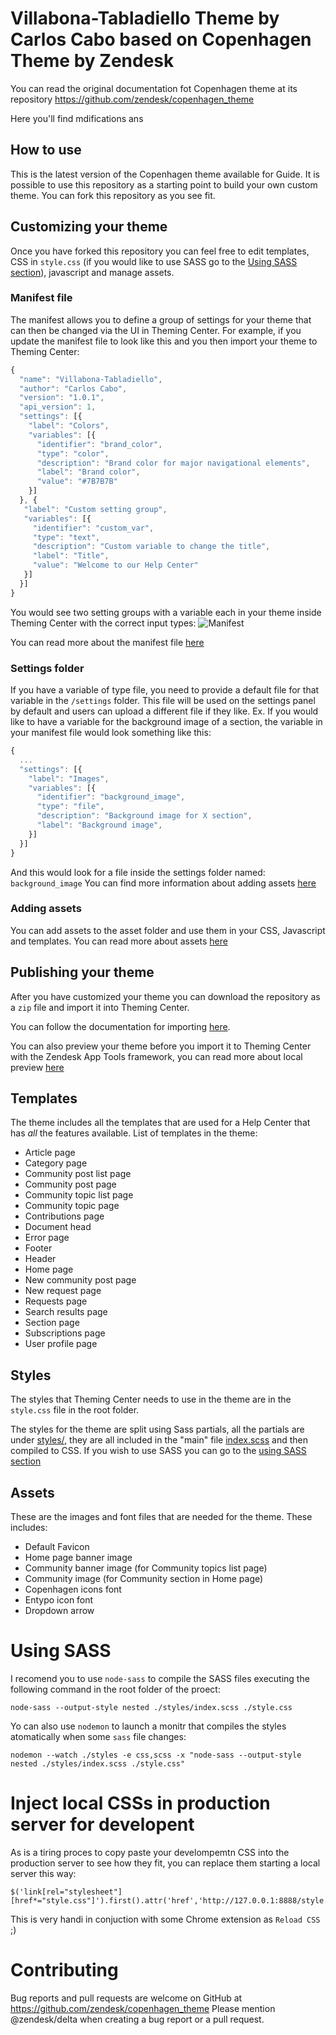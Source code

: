 # Villabona-Tabladiello Theme by Carlos Cabo based on Copenhagen Theme by Zendesk

You can read the original documentation fot Copenhagen theme at its repository <https://github.com/zendesk/copenhagen_theme>

Here you'll find mdifications ans 

## How to use

This is the latest version of the Copenhagen theme available for Guide. It is possible to use this repository as a starting point to build your own custom theme. You can fork this repository as you see fit.

## Customizing your theme

Once you have forked this repository you can feel free to edit templates, CSS in `style.css` (if you would like to use SASS go to the [Using SASS section](#using-sass)), javascript and manage assets.

### Manifest file
The manifest allows you to define a group of settings for your theme that can then be changed via the UI in Theming Center.
For example, if you update the manifest file to look like this and you then import your theme to Theming Center:
```js
{
  "name": "Villabona-Tabladiello",
  "author": "Carlos Cabo",
  "version": "1.0.1",
  "api_version": 1,
  "settings": [{
    "label": "Colors",
    "variables": [{
      "identifier": "brand_color",
      "type": "color",
      "description": "Brand color for major navigational elements",
      "label": "Brand color",
      "value": "#7B7B7B"
    }]
  }, {
   "label": "Custom setting group",
   "variables": [{
     "identifier": "custom_var",
  	 "type": "text",
  	 "description": "Custom variable to change the title",
  	 "label": "Title",
  	 "value": "Welcome to our Help Center"
   }]
  }]
}

```
You would see two setting groups with a variable each in your theme inside Theming Center with the correct input types:
![Manifest](https://zendesk.box.com/s/7hq7ohd7dt5buh56izawxipybi41fs80)

You can read more about the manifest file [here](https://support.zendesk.com/hc/en-us/articles/115012547687--THEMING-CENTER-BETA-Settings-manifest-reference)

### Settings folder
If you have a variable of type file, you need to provide a default file for that variable in the `/settings` folder. This file will be used on the settings panel by default and users can upload a different file if they like.
Ex.
If you would like to have a variable for the background image of a section, the variable in your manifest file would look something like this:

```js
{
  ...
  "settings": [{
    "label": "Images",
    "variables": [{
      "identifier": "background_image",
      "type": "file",
      "description": "Background image for X section",
      "label": "Background image",
    }]
  }]
}

```

And this would look for a file inside the settings folder named: `background_image`
You can find more information about adding assets [here](https://support.zendesk.com/hc/en-us/articles/115012399428--THEMING-CENTER-BETA-Using-your-own-theme-assets-for-Help-Center)

### Adding assets
You can add assets to the asset folder and use them in your CSS, Javascript and templates.
You can read more about assets [here](https://support.zendesk.com/hc/en-us/articles/115012399428--THEMING-CENTER-BETA-Using-your-own-theme-assets-for-Help-Center)


## Publishing your theme
After you have customized your theme you can download the repository as a `zip` file and import it into Theming Center.

You can follow the documentation for importing [here](https://support.zendesk.com/hc/en-us/articles/115012794168--THEMING-CENTER-BETA-Importing-and-exporting-your-theme-and-manifest-file#topic_jpd_zdc_hbb).

You can also preview your theme before you import it to Theming Center with the Zendesk App Tools framework, you can read more about local preview [here](https://support.zendesk.com/hc/en-us/community/posts/115007717507-Local-Theme-Preview-via-Zendesk-Application-Tools)

## Templates
The theme includes all the templates that are used for a Help Center that has *all* the features available.
List of templates in the theme:
* Article page
* Category page
* Community post list page
* Community post page
* Community topic list page
* Community topic page
* Contributions page
* Document head
* Error page
* Footer
* Header
* Home page
* New community post page
* New request page
* Requests page
* Search results page
* Section page
* Subscriptions page
* User profile page

## Styles
The styles that Theming Center needs to use in the theme are in the `style.css` file in the root folder.

The styles for the theme are split using Sass partials, all the partials are under [styles/](/blob/master/styles/), they are all included in the "main" file [index.scss](/blob/master/styles/index.scss) and then compiled to CSS.
If you wish to use SASS you can go to the [using SASS section](#using-sass)

## Assets
These are the images and font files that are needed for the theme.
These includes:
* Default Favicon
* Home page banner image
* Community banner image (for Community topics list page)
* Community image (for Community section in Home page)
* Copenhagen icons font
* Entypo icon font
* Dropdown arrow

# Using SASS

I recomend you to use `node-sass` to compile the SASS files executing the following command in the root folder of the proect:

```
node-sass --output-style nested ./styles/index.scss ./style.css
```

Yo can also use `nodemon` to launch a monitr that compiles the styles atomatically when some `sass` file changes:

```
nodemon --watch ./styles -e css,scss -x "node-sass --output-style nested ./styles/index.scss ./style.css"
```

# Inject local CSSs in production server for developent

As is a tiring proces to copy paste your develompemtn CSS into the production server to see how they fit, you can replace them starting a local server this way:

```
$('link[rel="stylesheet"][href*="style.css"]').first().attr('href','http://127.0.0.1:8888/style.css')
```

This is very handi in conjuction with some Chrome extension as `Reload CSS` ;)

# Contributing

Bug reports and pull requests are welcome on GitHub at https://github.com/zendesk/copenhagen_theme
Please mention @zendesk/delta when creating a bug report or a pull request.

